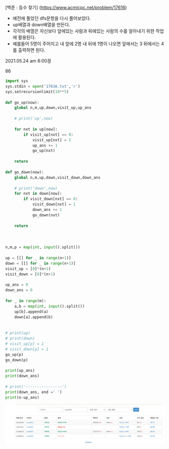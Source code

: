 [백준 : 등수 찾기] (https://www.acmicpc.net/problem/17616)



- 예전에 풀었던 dfs문항을 다시 풀어보았다.
- up배열과 down배열을 만든다.
- 각각의 배열은 자신보다 앞에있는 사람과 뒤에있는 사람의 수를 알아내기 위한 작업에 활용된다.
- 예를들어 5명이 주어지고 내 앞에 2명 내 뒤에 1명이 나오면 앞에서는 3 뒤에서는 4를 출력하면 된다.



2021.05.24 am 8:00경

86



```python
import sys
sys.stdin = open('17616.txt','r')
sys.setrecursionlimit(10**5)

def go_up(now):
    global n,m,up,down,visit_up,up_ans

    # print('up',now)

    for nxt in up[now]:
        if visit_up[nxt] == 0:
            visit_up[nxt] = 1
            up_ans += 1
            go_up(nxt)

    return

def go_down(now):
    global n,m,up,down,visit_down,down_ans

    # print('down',now)
    for nxt in down[now]:
        if visit_down[nxt] == 0:
            visit_down[nxt] = 1
            down_ans += 1
            go_down(nxt)

    return



n,m,p = map(int, input().split())

up = [[] for _ in range(n+1)]
down = [[] for _ in range(n+1)]
visit_up = [0]*(n+1)
visit_down = [0]*(n+1)

up_ans = 0
down_ans = 0

for _ in range(m):
    a,b = map(int, input().split())
    up[b].append(a)
    down[a].append(b)


# print(up)
# print(down)
# visit_up[p] = 1
# visit_down[p] = 1
go_up(p)
go_down(p)

print(up_ans)
print(down_ans)

# print('----------------')
print(down_ans, end =' ')
print(n-up_ans)


```

![20210524_084416](20210524_084416.png)